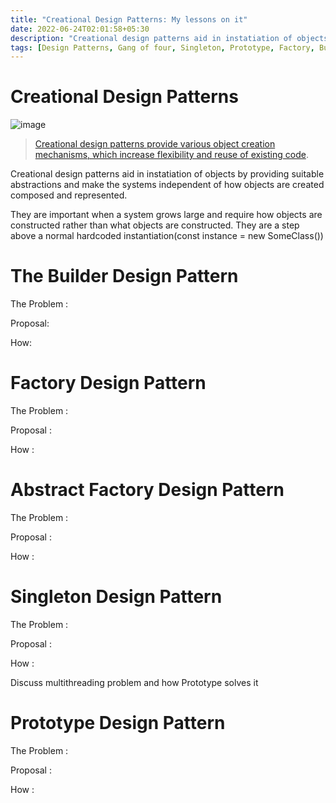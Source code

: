 ```yaml
---
title: "Creational Design Patterns: My lessons on it"
date: 2022-06-24T02:01:58+05:30
description: "Creational design patterns aid in instatiation of objects by providing suitable abstractions and make the systems independent of how objects are created composed and represented."
tags: [Design Patterns, Gang of four, Singleton, Prototype, Factory, Builder]
---
```


# Creational Design Patterns

![image](https://i.imgur.com/dmLLnXo.jpeg)

> [Creational design patterns provide various object creation mechanisms, which increase flexibility and reuse of existing code](https://refactoring.guru/design-patterns/creational-patterns).

Creational design patterns aid in instatiation of objects by providing suitable abstractions and make the systems independent of how objects are created composed and represented.

They are important when a system grows large and require how objects are constructed rather than what objects are constructed. They are a step above a normal hardcoded instantiation(const instance = new SomeClass())

# The Builder Design Pattern

The Problem :

Proposal:

How:

# Factory Design Pattern

The Problem :

Proposal :

How :

# Abstract Factory Design Pattern

The Problem :

Proposal :

How :

# Singleton Design Pattern

The Problem :

Proposal :

How :

Discuss multithreading problem and how Prototype solves it

# Prototype Design Pattern

The Problem :

Proposal :

How :
